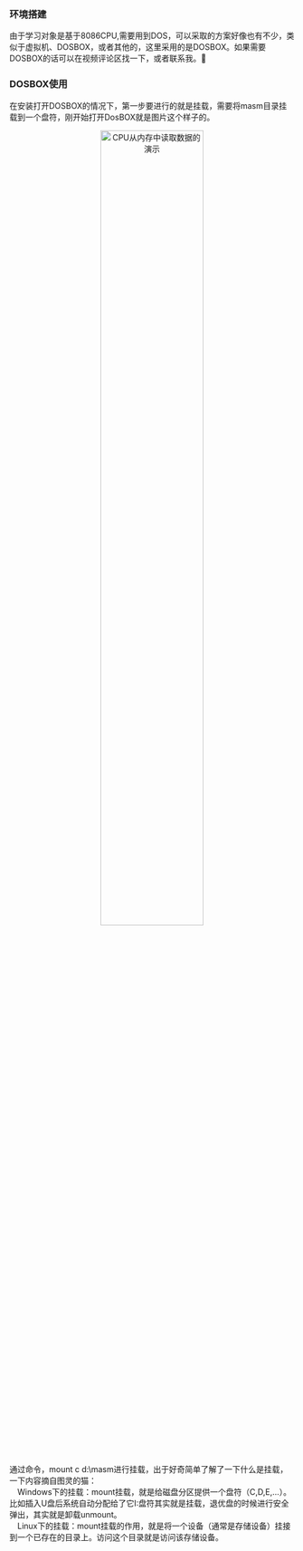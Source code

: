 ### 环境搭建   
由于学习对象是基于8086CPU,需要用到DOS，可以采取的方案好像也有不少，类似于虚拟机、DOSBOX，或者其他的，这里采用的是DOSBOX。如果需要DOSBOX的话可以在视频评论区找一下，或者联系我。👀   
### DOSBOX使用   
在安装打开DOSBOX的情况下，第一步要进行的就是挂载，需要将masm目录挂载到一个盘符，刚开始打开DosBOX就是图片这个样子的。   
<div align="center">
<img src = "https://github.com/V9n0m/Assembly-language-study-notes/assets/81289456/4a3b7c4b-7983-4ed4-ad98-d3ffdb4c975f" alt="CPU从内存中读取数据的演示" width = 60%>
</div>  

通过命令，mount c d:\masm进行挂载，出于好奇简单了解了一下什么是挂载，一下内容摘自图灵的猫：      
&emsp;Windows下的挂载：mount挂载，就是给磁盘分区提供一个盘符（C,D,E,...）。比如插入U盘后系统自动分配给了它I:盘符其实就是挂载，退优盘的时候进行安全弹出，其实就是卸载unmount。     
&emsp;Linux下的挂载：mount挂载的作用，就是将一个设备（通常是存储设备）挂接到一个已存在的目录上。访问这个目录就是访问该存储设备。   
